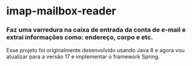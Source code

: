# imap-mailbox-reader
### Faz uma varredura na caixa de entrada da conta de e-mail e extrai informações como: endereço, corpo e etc.

Esse projeto foi originalmente desenvolvido usando Java 8 e agora vou atualizar para a versão 17 e implementar o framework Spring.
